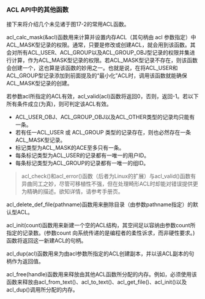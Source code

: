 ### ACL API中的其他函数

接下来将介绍几个未见诸于图17-2的常用ACL函数。

acl_calc_mask(&acl)函数用来计算并设置内存ACL（其句柄由 acl 参数指定）中ACL_MASK型记录的权限。通常，只要是修改或创建ACL，就会用到该函数。其会对所有ACL_USER、ACL_GROUP以及ACL_GROUP_OBJ型记录的权限并集进行计算，作为ACL_MASK型记录的权限。若ACL_MASK型记录不存在，则该函数会创建一个，这也算是该函数的妙用之一。也就是说，在将ACL_USER和ACL_GROUP型记录添加到前面提及的“最小化”ACL时，调用该函数就能确保ACL_MASK型记录的创建。

若参数acl所指定的ACL有效，acl_valid(acl)函数将返回0，否则，返回-1。若以下所有条件成立(为真)，则可判定该ACL有效。

+ ACL_USER_OBJ、ACL_GROUP_OBJ以及ACL_OTHER类型的记录均只能有一条。
+ 若有任一ACL_USER 或 ACL_GROUP 类型的记录存在，则也必然存在一条ACL_MASK型记录。
+ 标记类型为ACL_MASK的ACE至多只有一条。
+ 每条标记类型为ACL_USER的记录都有一唯一的用户ID。
+ 每条标记类型为ACL_GROUP的记录都有一唯一的组ID。

> acl_check()和acl_error()函数（后者为Linux的扩展）与acl_valid()函数有异曲同工之妙，尽管可移植性不强，但在处理畸形ACL时却能对错误提供更为精确的描述。欲知详情，请参考手册页。

acl_delete_def_file(pathname)函数用来删除目录（由参数pathname指定）的默认型ACL。

acl_init(count)函数用来新建一个空的ACL结构，其空间足以容纳由参数count所指定的记录数。(参数count 向系统传递的是编程者的柔性诉求，而非硬性要求。)函数将返回这一新建ACL的句柄。

acl_dup(acl)函数用来为由acl参数所指定的ACL创建副本，并以该ACL副本的句柄作为返回值。

acl_free(handle)函数用来释放由其他ACL函数所分配的内存。例如，必须使用该函数来释放由acl_from_text()、acl_to_text()、acl_get_file()、acl_init()以及acl_dup()调用所分配的内存。

